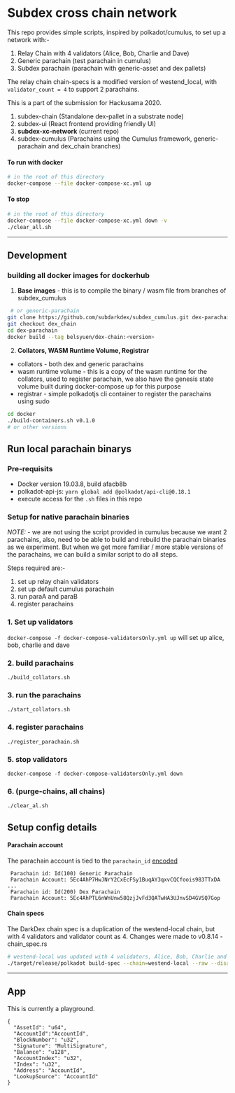 # Subdex cross chain network

This repo provides simple scripts, inspired by polkadot/cumulus, to set up a network with:-
1. Relay Chain with 4 validators (Alice, Bob, Charlie and Dave)
2. Generic parachain (test parachain in cumulus)
3. Subdex parachain (parachain with generic-asset and dex pallets)

The relay chain chain-specs is a modified version of westend_local, with `validator_count = 4` to support 2 parachains.


This is a part of the submission for Hackusama 2020. 
1. subdex-chain (Standalone dex-pallet in a substrate node)
2. subdex-ui (React frontend providing friendly UI)
3. **subdex-xc-network** (current repo)
4. subdex-cumulus (Parachains using the Cumulus framework, generic-parachain and dex_chain branches)

#### To run with docker
```sh
# in the root of this directory
docker-compose --file docker-compose-xc.yml up
```

#### To stop
```sh
# in the root of this directory
docker-compose --file docker-compose-xc.yml down -v
./clear_all.sh 
```

___
## Development

### building all docker images for dockerhub

1. **Base images** - this is to compile the binary / wasm file from branches of subdex_cumulus

```sh
 # or generic-parachain
git clone https://github.com/subdarkdex/subdex_cumulus.git dex-parachain
git checkout dex_chain
cd dex-parachain
docker build --tag belsyuen/dex-chain:<version>
```

2. **Collators, WASM Runtime Volume, Registrar**
- collators - both dex and generic parachains
- wasm runtime volume - this is a copy of the wasm runtime for the collators, used to register parachain, we also have the genesis state volume built during docker-compose up for this purpose
- registrar - simple polkadotjs cli container to register the parachains using sudo


```sh
cd docker
./build-containers.sh v0.1.0 
# or other versions
```

## Run local parachain binarys
### Pre-requisits
- Docker version 19.03.8, build afacb8b
- polkadot-api-js: `yarn global add @polkadot/api-cli@0.18.1`
- execute access for the `.sh` files in this repo

### Setup for native parachain binaries

*NOTE:* - we are not using the script provided in cumulus because we want 2 parachains, also, need to be able to build and rebuild the parachain binaries as we experiment. But when we get more familiar / more stable versions of the parachains, we can build a similar script to do all steps. 

Steps required are:-
1. set up relay chain validators
1. set up default cumulus parachain 
1. run paraA and paraB
1. register parachains


### 1. Set up validators
`docker-compose -f docker-compose-validatorsOnly.yml up` will set up alice, bob, charlie and dave

### 2. build parachains
```
./build_collators.sh
```

### 3. run the parachains
```
./start_collators.sh
```

### 4. register parachains
```
./register_parachain.sh
```

### 5. stop validators
`docker-compose -f docker-compose-validatorsOnly.yml down`

### 6. (purge-chains, all chains)
```
./clear_al.sh
```


## Setup config details
#### Parachain account

The parachain account is tied to the `parachain_id` [encoded](https://github.com/paritytech/polkadot/blob/master/parachain/src/primitives.rs#L164)

```
 Parachain id: Id(100) Generic Parachain
 Parachain Account: 5Ec4AhP7HwJNrY2CxEcFSy1BuqAY3qxvCQCfoois983TTxDA
... 
 Parachain id: Id(200) Dex Parachain
 Parachain Account: 5Ec4AhPTL6nWnUnw58QzjJvFd3QATwHA3UJnvSD4GVSQ7Gop
```


#### Chain specs
The DarkDex chain spec is a duplication of the westend-local chain, but with 4 validators and validator count as 4. Changes were made to v0.8.14 - chain_spec.rs

```sh
# westend-local was updated with 4 validators, Alice, Bob, Charlie and Dave
./target/release/polkadot build-spec --chain=westend-local --raw --disable-default-bootnode > dex_raw.json
```

___
## App

This is currently a playground. 

```
{
  "AssetId": "u64",
  "AccountId":"AccountId",
  "BlockNumber": "u32",
  "Signature": "MultiSignature",
  "Balance": "u128",
  "AccountIndex": "u32",
  "Index": "u32",
  "Address": "AccountId",
  "LookupSource": "AccountId"
}
```


